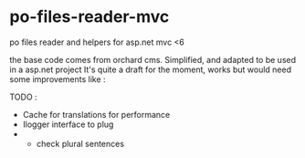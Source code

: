 # po-files-reader-mvc
po files reader and helpers for asp.net mvc &lt;6

the base code comes from orchard cms.
Simplified, and adapted to be used in a asp.net project 
It's quite a draft for the moment, works but would need some improvements like :

TODO : 

- Cache for translations for performance
- Ilogger interface to plug
- - check plural sentences
